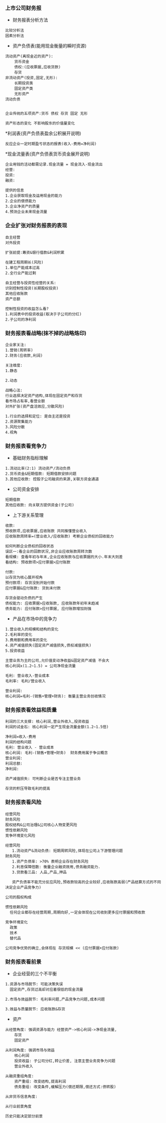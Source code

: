 ### 上市公司财务报

* 财务报表分析方法
```text
比较分析法
因素分析法
```

* 资产负债表(能用现金衡量的瞬时资源)
```text
流动资产(离现金近的资产):
    货币资金
    债权:(应收票据,应收货款)
    存货
非流动资产(投资,固定,无形):
    长期投资类
    固定资产类
    无形资产
流动负债
        
    
企业传统的五项资产:货币 债权 存货 固定 无形    

资产形态的变化 不影响股东的价值量变化     
```

*利润表(资产负债表盈余公积展开说明)
```text
反应企业一定时期盈亏状态的报表(收入-费用=净利润)
``` 
 
*现金流量表(资产负债表货币资金展开说明)  
```text
企业用钱的活动都需记录.现金流量 = 现金流入-现金流出
经营:
投资:
融资:

提供的信息
1.企业获取现金及运用现金的能力
2.企业的偿债能力
3.企业净资产的质量
4.预测企业未来现金流量
```

### 企业扩张对财务报表的表现
```text
自主经营
对外投资

扩张前提:筹资&银行借款&利润积累

在建工程周期长(风险)
1.单位产能成本过高
2.全行业产能过剩

自主经营与投资性经营的关系:
识别控制性投资(长期股权投资)
其他应收账款
资产总额

控制性投资的收益怎么看?
1.利润表中的投资收益(取决于子公司的分红)
2.子公司的净利润
```

### 财务报表看战略(抹不掉的战略烙印)
```text
企业家关注:
1.营销(周转率)
2.财务(应收款,利润)

关注维度:
1.静态
    
2.动态

战略心法:
行业选择决定资产结构,体现在固定资产和存货
看市场占有率,看营业额
对外扩张(资产盘活效应,分散风险)

1.行业的选择和定位: 是自主还是投资
2.资源聚集能力
3.风险分散
4.视角
```
### 财务报表看竞争力
* 基础财务指标理解
```text
1.流动比率(2:1) 流动资产/流动负债
2.货币资金&短期借款: 短期借款安排问题
3.其他应收款: 控股子公司融资的来源,关联方资金通道
```
* 公司资金安排
```text
短期借款
其他应收款: 向关联方提供资金(子公司)
```

* 上下游关系管理

```text
收款:
预收款项,应收票据,应收账款 共同推懂营业收入
应收账款周转率=(营业收入/应收账款) 考察企业债权的回收能力

如何判断企业债权的回收状态
误区一:看企业的回款状况,非企业应收账款周转次数
看规模: 查看年初与年末,企业应收账款与应收票据的大小.年末大则差
看结构: 预收款项>应付票据>应付账款

付款:
以存货为核心展开视角
预付款项: 存货没到开始付款
应付票据&应付账款: 货到未付款

存货会驱动负债的产生
债权能力: 应收票据>应收账款, 应收账款年初年末趋减
债务能力: 应付账款>应付票据, 应付账款增加则强
```
* 产品在市场中的竞争力
```text
1.营业收入的规模和结构的变化
2.毛利率的变化
3.费用额和费用率的变化
4.资产减值损失(固定资产减值损失,债权减值损失)
5.投资收益

主营业务为主的公司,允价值变动净收益&固定资产减值 不会大
核心利润x(1.2~1.5) = 公司净现金流量
```
```text
毛利: 营业收入-营业成本
毛利率: 毛利/营业收入
 
营业利润:
核心利润=毛利-(销售+管理+财务): 衡量主营业务创收情况
```

### 财务报表看效益和质量
```text
利润的三大支撑: 核心利润,营业外收入,投资收益
利润的试金石: 核心利润一定产生现金流量金额(1.2~1.5倍)

净利润=收入-费用
利润的结构问题
毛利: 营业收入 - 营业成本
核心利润: 毛利-(销售+管理+财务)  财务费用属于争议概念
营业利润: 
利润总额:
净利润: 

资产减值损失: 可判断企业是否专注主营业务

存货的积压导致毛利的提高
```

### 财务报表看风险
```text
经营风险
财务风险
股权结构&公司治理&公司核心人物变更风险
惯性依赖风险
竞争环境变化风险

经营风险
   1.流动资产&流动负债: 短期周转风险,体现在公司上下游管理问题
财务风险
   1.资产负债率: >70% 表明企业存在财务风险
   2.利息保障倍数: 衡量企业融资效用,债务融资能力. 
   3.贷款看三品: 人品,产品,押品
   
   资产负债率不能充分反应风险,预收款较高的企业较好,应收账款高弱(产品结算方式的不同决定企业产品竞争力)

公司的股权构成

惯性依赖风险
  任何企业都存在经营周期,周期向好,一定会体现在公司收到更多应付票据和预收款

竞争环境变化
  政策
  技术
  替代品
```
```text
公司竞争优势的确立,会体现在 存货规模 << (应付票据+应付账款)
```

### 财务报表看前景
* 企业经营的三个不平衡
```text
1.资源与市场脱节: 可能决策失误
  固定资产,存货过高却对应着很低的现金流量
       
2.市场与效益脱节: 毛利率问题,产品竞争力问题,成本问题

3.效益与质量脱节: 应收账款&存货

```
* 资产
```text
从经营角度: 强调资源与能力 经营资产->核心利润->净现金流量,
    存货 
    固定资产
    
从利润角度: 强调市场与效益
    核心利润
    投资收益: 子公司分红,转让价差, 注意主营业务竞争力问题
    营业外收入
    
从融资重组角度:
    资产重组: 改变结构,提高利润
    债务重组: 改变条件,缓解压力(偿还期限,偿还方式:债转股)

从非货币信息角度:

从行业前景角度 
```

```text
历史只能决定部分前景
```




